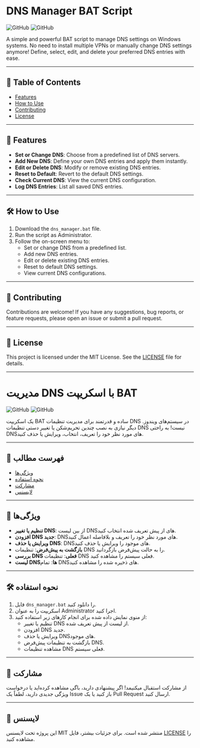 # DNS Manager BAT Script

![GitHub](https://img.shields.io/badge/license-MIT-blue)
![GitHub](https://img.shields.io/badge/language-BAT-yellow)

A simple and powerful BAT script to manage DNS settings on Windows systems. No need to install multiple VPNs or manually change DNS settings anymore! Define, select, edit, and delete your preferred DNS entries with ease.

---

## 📜 Table of Contents
- [Features](#-features)
- [How to Use](#-how-to-use)
- [Contributing](#-contributing)
- [License](#-license)

---

## 🌟 Features
- **Set or Change DNS**: Choose from a predefined list of DNS servers.
- **Add New DNS**: Define your own DNS entries and apply them instantly.
- **Edit or Delete DNS**: Modify or remove existing DNS entries.
- **Reset to Default**: Revert to the default DNS settings.
- **Check Current DNS**: View the current DNS configuration.
- **Log DNS Entries**: List all saved DNS entries.

---

## 🛠️ How to Use
1. Download the `dns_manager.bat` file.
2. Run the script as Administrator.
3. Follow the on-screen menu to:
   - Set or change DNS from a predefined list.
   - Add new DNS entries.
   - Edit or delete existing DNS entries.
   - Reset to default DNS settings.
   - View current DNS configurations.

---

## 🤝 Contributing
Contributions are welcome! If you have any suggestions, bug reports, or feature requests, please open an issue or submit a pull request.

---

## 📄 License
This project is licensed under the MIT License. See the [LICENSE](LICENSE) file for details.

---

# مدیریت DNS با اسکریپت BAT

![GitHub](https://img.shields.io/badge/license-MIT-blue)
![GitHub](https://img.shields.io/badge/language-BAT-yellow)

یک اسکریپت BAT ساده و قدرتمند برای مدیریت تنظیمات DNS در سیستم‌های ویندوز. دیگر نیازی به نصب چندین تحریم‌شکن یا تغییر دستی تنظیمات DNS نیست! به راحتی DNSهای مورد نظر خود را تعریف، انتخاب، ویرایش یا حذف کنید.

---

## 📜 فهرست مطالب
- [ویژگی‌ها](#-ویژگی‌ها)
- [نحوه استفاده](#-نحوه-استفاده)
- [مشارکت](#-مشارکت)
- [لایسنس](#-لایسنس)

---

## 🌟 ویژگی‌ها
- **تنظیم یا تغییر DNS**: از بین لیست DNSهای از پیش تعریف شده انتخاب کنید.
- **افزودن DNS جدید**: DNSهای مورد نظر خود را تعریف و بلافاصله اعمال کنید.
- **ویرایش یا حذف DNS**: DNSهای موجود را ویرایش یا حذف کنید.
- **بازگشت به پیش‌فرض**: تنظیمات DNS را به حالت پیش‌فرض بازگردانید.
- **بررسی DNS فعلی**: تنظیمات DNS فعلی سیستم را مشاهده کنید.
- **لیست DNSها**: تمام DNSهای ذخیره شده را مشاهده کنید.

---

## 🛠️ نحوه استفاده
1. فایل `dns_manager.bat` را دانلود کنید.
2. اسکریپت را به عنوان Administrator اجرا کنید.
3. از منوی نمایش داده شده برای انجام کارهای زیر استفاده کنید:
   - تنظیم یا تغییر DNS از لیست از پیش تعریف شده.
   - افزودن DNS جدید.
   - ویرایش یا حذف DNSهای موجود.
   - بازگشت به تنظیمات پیش‌فرض DNS.
   - مشاهده تنظیمات DNS فعلی سیستم.

---

## 🤝 مشارکت
از مشارکت استقبال میکنیمد! اگر پیشنهادی دارید، باگی مشاهده کرده‌اید یا درخواست ویژگی جدیدی دارید، لطفاً یک Issue باز کنید یا یک Pull Request ارسال کنید.

---

## 📄 لایسنس
این پروژه تحت لایسنس MIT منتشر شده است. برای جزئیات بیشتر، فایل [LICENSE](LICENSE) را مشاهده کنید.
